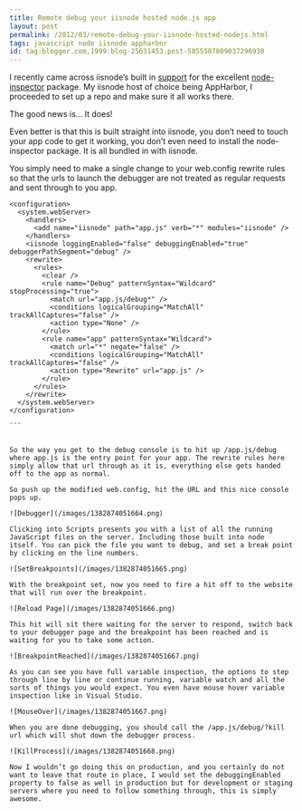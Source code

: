```yaml
---
title: Remote debug your iisnode hosted node.js app
layout: post
permalink: /2012/03/remote-debug-your-iisnode-hosted-nodejs.html
tags: javascript node iisnode appharbor
id: tag:blogger.com,1999:blog-25631453.post-5855587809037296938
---
```



I recently came across iisnode’s built in [support](http://tomasz.janczuk.org/2011/11/debug-nodejs-applications-on-windows.html) for the excellent [node-inspector](https://github.com/dannycoates/node-inspector) package. My iisnode host of choice being AppHarbor, I proceeded to set up a repo and make sure it all works there.  
 
The good news is… It does!  
 
Even better is that this is built straight into iisnode, you don’t need to touch your app code to get it working, you don’t even need to install the node-inspector package. It is all bundled in with iisnode.  
 
You simply need to make a single change to your web.config rewrite rules so that the urls to launch the debugger are not treated as regular requests and sent through to you app.  
 

````
<configuration>
  <system.webServer>
    <handlers>
      <add name="iisnode" path="app.js" verb="*" modules="iisnode" />
    </handlers>
    <iisnode loggingEnabled="false" debuggingEnabled="true" debuggerPathSegment="debug" />
    <rewrite>
      <rules>
        <clear />
        <rule name="Debug" patternSyntax="Wildcard" stopProcessing="true">
          <match url="app.js/debug*" />
          <conditions logicalGrouping="MatchAll" trackAllCaptures="false" />
          <action type="None" />
        </rule>
        <rule name="app" patternSyntax="Wildcard">
          <match url="*" negate="false" />
          <conditions logicalGrouping="MatchAll" trackAllCaptures="false" />
          <action type="Rewrite" url="app.js" />
        </rule>
      </rules>
    </rewrite>
  </system.webServer>
</configuration>

```  
  
 
So the way you get to the debug console is to hit up /app.js/debug where app.js is the entry point for your app. The rewrite rules here simply allow that url through as it is, everything else gets handed off to the app as normal.  
 
So push up the modified web.config, hit the URL and this nice console pops up.  
 
![Debugger](/images/1382874051664.png)  
 
Clicking into Scripts presents you with a list of all the running JavaScript files on the server. Including those built into node itself. You can pick the file you want to debug, and set a break point by clicking on the line numbers.  
 
![SetBreakpoints](/images/1382874051665.png)  
 
With the breakpoint set, now you need to fire a hit off to the website that will run over the breakpoint.  
 
![Reload Page](/images/1382874051666.png)  
 
This hit will sit there waiting for the server to respond, switch back to your debugger page and the breakpoint has been reached and is waiting for you to take some action.  
 
![BreakpointReached](/images/1382874051667.png)  
 
As you can see you have full variable inspection, the options to step through line by line or continue running, variable watch and all the sorts of things you would expect. You even have mouse hover variable inspection like in Visual Studio.  
 
![MouseOver](/images/1382874051667.png)  
 
When you are done debugging, you should call the /app.js/debug/?kill url which will shut down the debugger process.  
 
![KillProcess](/images/1382874051668.png)  
 
Now I wouldn’t go doing this on production, and you certainly do not want to leave that route in place, I would set the debuggingEnabled property to false as well in production but for development or staging servers where you need to follow something through, this is simply awesome.  
  